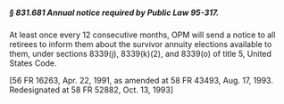 ##### § 831.681 Annual notice required by Public Law 95-317. #####

At least once every 12 consecutive months, OPM will send a notice to all retirees to inform them about the survivor annuity elections available to them, under sections 8339(j), 8339(k)(2), and 8339(o) of title 5, United States Code.

[56 FR 16263, Apr. 22, 1991, as amended at 58 FR 43493, Aug. 17, 1993. Redesignated at 58 FR 52882, Oct. 13, 1993]